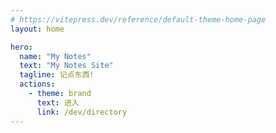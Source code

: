 ```yaml
---
# https://vitepress.dev/reference/default-theme-home-page
layout: home

hero:
  name: "My Notes"
  text: "My Notes Site"
  tagline: 记点东西!
  actions:
    - theme: brand
      text: 进入
      link: /dev/directory
---
```

